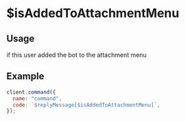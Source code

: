# $isAddedToAttachmentMenu

## Usage

if this user added the bot to the attachment menu

## Example

```javascript
client.command({
  name: "command",
  code: `$replyMessage[$isAddedToAttachmentMenu]`,
});
```
